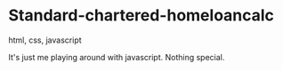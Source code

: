 # Standard-chartered-homeloancalc
html, css, javascript

It's just me playing around with javascript. 
Nothing special.
